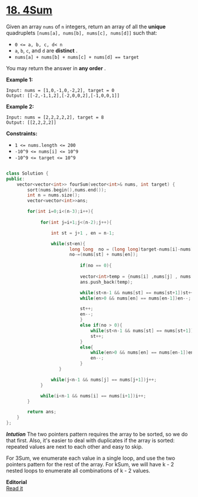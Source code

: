 # [18. 4Sum](https://leetcode.com/problems/4sum/description/)

Given an array `nums` of `n` integers, return an array of all the **unique**  quadruplets `[nums[a], nums[b], nums[c], nums[d]]` such that:

- `0 <= a, b, c, d< n`
- `a`, `b`, `c`, and `d` are **distinct** .
- `nums[a] + nums[b] + nums[c] + nums[d] == target`

You may return the answer in **any order** .

**Example 1:** 

```
Input: nums = [1,0,-1,0,-2,2], target = 0
Output: [[-2,-1,1,2],[-2,0,0,2],[-1,0,0,1]]
```

**Example 2:** 

```
Input: nums = [2,2,2,2,2], target = 8
Output: [[2,2,2,2]]
```

**Constraints:** 

- `1 <= nums.length <= 200`
- `-10^9 <= nums[i] <= 10^9`
- `-10^9 <= target <= 10^9`  

```cpp

class Solution {
public:
    vector<vector<int>> fourSum(vector<int>& nums, int target) {
        sort(nums.begin(),nums.end());
        int n = nums.size();
        vector<vector<int>>ans;

        for(int i=0;i<(n-3);i++){
             
             for(int j=i+1;j<(n-2);j++){

                 int st = j+1 , en = n-1;

                 while(st<en){
                        long long  no = (long long)target-nums[i]-nums[j];
                        no-=(nums[st] + nums[en]);
                        
                            if(no == 0){
                            
                            vector<int>temp = {nums[i] ,nums[j] , nums[st] , nums[en]};
                            ans.push_back(temp);

                            while(st<n-1 && nums[st] == nums[st+1])st++;
                            while(en>0 && nums[en] == nums[en-1])en--;

                            st++;
                            en--;
                            }
                            else if(no > 0){
                                while(st<n-1 && nums[st] == nums[st+1])st++;
                                st++;
                            }
                            else{
                                while(en>0 && nums[en] == nums[en-1])en--;
                                en--;
                            }
                    }

                 while(j<n-1 && nums[j] == nums[j+1])j++;
             }

             while(i<n-1 && nums[i] == nums[i+1])i++;
        }

        return ans;
    }
};
```  

***Intution*** 
The two pointers pattern requires the array to be sorted, so we do that first. Also, it's easier to deal with duplicates if the array is sorted: repeated values are next to each other and easy to skip.

For 3Sum, we enumerate each value in a single loop, and use the two pointers pattern for the rest of the array. For kSum, we will have k - 2 nested loops to enumerate all combinations of k - 2 values.  

**Editorial**  
[Read it](https://leetcode.com/problems/4sum/editorial)